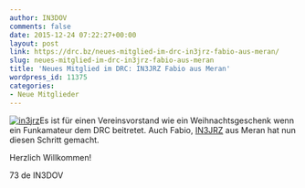```yaml
---
author: IN3DOV
comments: false
date: 2015-12-24 07:22:27+00:00
layout: post
link: https://drc.bz/neues-mitglied-im-drc-in3jrz-fabio-aus-meran/
slug: neues-mitglied-im-drc-in3jrz-fabio-aus-meran
title: 'Neues Mitglied im DRC: IN3JRZ Fabio aus Meran'
wordpress_id: 11375
categories:
- Neue Mitglieder
---
```


[![in3jrz](https://drc.bz/wp-content/uploads/2015/12/in3jrz.jpg)](https://drc.bz/wp-content/uploads/2015/12/in3jrz.jpg)Es ist für einen Vereinsvorstand wie ein Weihnachtsgeschenk wenn ein Funkamateur dem DRC beitretet. Auch Fabio, [IN3JRZ](http://www.qrz.com/db/IW3AMK) aus Meran hat nun diesen Schritt gemacht.




Herzlich Willkommen!




73 de IN3DOV
